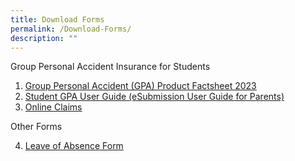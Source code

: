 ```yaml
---
title: Download Forms
permalink: /Download-Forms/
description: ""
---
```

Group Personal Accident Insurance for Students

1. [Group Personal Accident (GPA) Product Factsheet 2023](/files/Download%20Forms/Group%20Personal%20Accident%20Factsheet%202023.pdf)
2. [Student GPA User Guide (eSubmission User Guide for Parents)](/files/Download%20Forms/Student-GPA-User-Guide-eSubmission-User-Guide-for-Parents.pdf)
3. [Online Claims](https://studentgpa.incomegroupins.com.sg/#/)

Other Forms

4. [Leave of Absence Form](https://form.gov.sg/63bfb1fcbef23b0011f3ba7c )